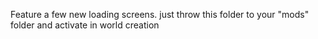 Feature a few new loading screens. just throw this folder to your "mods" folder and activate in world creation
